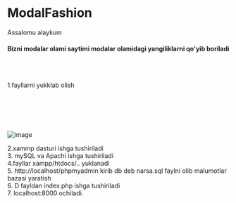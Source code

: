 # ModalFashion


Assalomu alaykum 

<h4>Bizni modalar olami saytimi modalar olamidagi yangiliklarni qo'yib boriladi</h4><br><br>

1.fayllarni yukklab olish

<br><br><br><br>

![image](https://github.com/nosirbek030381/ModalFashion/assets/79135844/e634ad4d-fd7a-42d6-a8ab-f0b6fc8bc3b1)


2.xammp dasturi ishga tushiriladi<br>
3. mySQL va Apachi ishga tushiriladi<br>
4.fayllar xampp/htdocs/.. yuklanadi<br>
5. http://localhost/phpmyadmin kirib db deb narsa.sql faylni olib malumotlar bazasi yaratish<br>
6. D fayldan index.php ishga tushiriladi<br>
7. localhost:8000 ochiladi.


<br><br><br><br>
